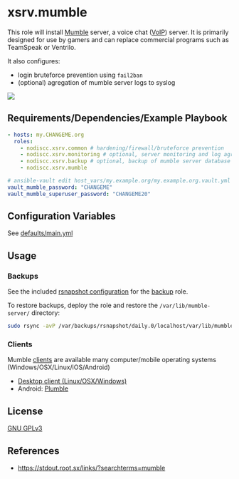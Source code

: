 # xsrv.mumble

This role will install [Mumble](https://en.wikipedia.org/wiki/Mumble_(software)) server, a voice chat ([VoIP](https://en.wikipedia.org/wiki/Voice_over_IP)) server. It is primarily designed for use by gamers and can replace commercial programs such as TeamSpeak or Ventrilo.

It also configures:
- login bruteforce prevention using `fail2ban`
- (optional) agregation of mumble server logs to syslog

[![](https://i.imgur.com/jYSU9zC.png)](https://i.imgur.com/S5Z6IEw.png)


Requirements/Dependencies/Example Playbook
------------

```yaml
- hosts: my.CHANGEME.org
  roles:
    - nodiscc.xsrv.common # hardening/firewall/bruteforce prevention
    - nodiscc.xsrv.monitoring # optional, server monitoring and log agregation
    - nodiscc.xsrv.backup # optional, backup of mumble server database
    - nodiscc.xsrv.mumble

# ansible-vault edit host_vars/my.example.org/my.example.org.vault.yml
vault_mumble_password: "CHANGEME"
vault_mumble_superuser_password: "CHANGEME20"
```


Configuration Variables
--------------

See [defaults/main.yml](defaults/main.yml)


Usage
-----

### Backups

See the included [rsnapshot configuration](templates/etc_rsnapshot.d/mumble-server.conf.j2) for the [backup](../backup/) role.

To restore backups, deploy the role and restore the `/var/lib/mumble-server/` directory:

```bash
sudo rsync -avP /var/backups/rsnapshot/daily.0/localhost/var/lib/mumble-server /var/lib/
```

### Clients

Mumble [clients](https://wiki.mumble.info/wiki/Main_Page) are available many computer/mobile operating systems (Windows/OSX/Linux/iOS/Android)

- [Desktop client (Linux/OSX/Windows)](https://wiki.mumble.info/wiki/Main_Page#Download_Mumble)
- Android: [Plumble](https://f-droid.org/en/packages/com.morlunk.mumbleclient/)

License
-------

[GNU GPLv3](../../LICENSE)


References
-----------------

- https://stdout.root.sx/links/?searchterms=mumble

